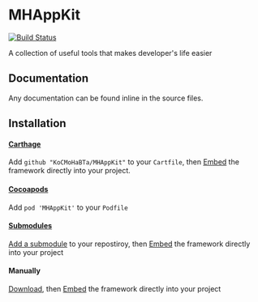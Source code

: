 # MHAppKit

[![Build Status](https://app.bitrise.io/app/60b260ea609dcb8d/status.svg?token=AGhinI_EbjyWbGuefsMpHg&branch=master)](https://app.bitrise.io/app/60b260ea609dcb8d)

A collection of useful tools that makes developer's life easier

## Documentation

Any documentation can be found inline in the source files.

## Installation

[Embed]:
https://developer.apple.com/library/content/technotes/tn2435/_index.html#//apple_ref/doc/uid/DTS40017543-CH1-PROJ_CONFIG-APPS_WITH_MULTIPLE_XCODE_PROJECTS

#### [Carthage](https://github.com/Carthage/Carthage)

Add `github "KoCMoHaBTa/MHAppKit"` to your `Cartfile`, then [Embed] the framework directly into your project.

#### [Cocoapods](https://cocoapods.org)

Add `pod 'MHAppKit'` to your  `Podfile`

#### [Submodules](http://git-scm.com/docs/git-submodule)

[Add a submodule](https://git-scm.com/docs/git-submodule#git-submodule-add-bltbranchgt-f--force--nameltnamegt--referenceltrepositorygt--depthltdepthgt--ltrepositorygtltpathgt) to your repostiroy, then [Embed] the framework directly into your project

#### Manually

[Download](https://github.com/KoCMoHaBTa/MHAppKit/releases), then [Embed] the framework directly into your project

